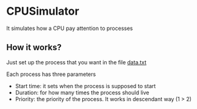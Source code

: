 # CPUSimulator
It simulates how a CPU pay attention to processes

## How it works?
Just set up the process that you want in the file [data.txt](data.txt)

Each process has three parameters
 - Start time: it sets when the process is supposed to start
 - Duration: for how many times the process should live
 - Priority: the priority of the process. It works in descendant way (1 > 2)